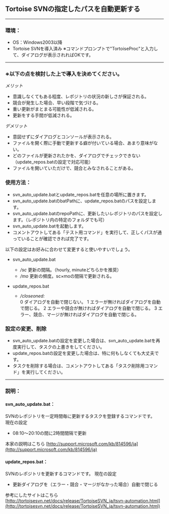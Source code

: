 ## Tortoise SVNの指定したパスを自動更新する
---

### 環境：
* OS：Windows2003以降
* Tortoise SVNを導入済み
※コマンドプロンプトで"TortoiseProc"と入力して、ダイアログが表示されればOKです。
---

### ※以下の点を検討した上で導入を決めてください。
_メリット_

* 意識しなくてもある程度、レポジトリの状況の新しさが保証される。  
* 競合が発生した場合、早い段階で気づける。 
* 重い更新がまとまる可能性が低減される。
* 更新をする手間が低減される。

_デメリット_

* 意図せずにダイアログとコンソールが表示される。
* ファイルを開く際に手動で更新する癖が付いている場合、あまり意味がない。
* どのファイルが更新されたかを、ダイアログでチェックできない（update_repos.batの設定で対応可能）
* ファイルを開いていただけで、競合とみなされることがある。

  
### 使用方法：
* svn_auto_update.batとupdate_repos.batを任意の場所に置きます。
* svn_auto_update.batのbatPathに、update_repos.batのパスを設定します。
* svn_auto_update.batのrepoPathに、更新したいレポジトリのパスを設定します。（レポジトリ内の特定のフォルダでも可）
* svn_auto_update.batを起動します。
* コメントアウトしてある「テスト用コマンド」を実行して、正しくパスが通っていることが確認できれば完了です。

以下の設定はお好みに合わせて変更すると使いやすいでしょう。

* svn_auto_update.bat 

  * _/sc_ 更新の間隔。（hourly, minuteどちらかを推奨）    
  * _/mo_ 更新の頻度。sc×moの間隔で更新される。
  
* update_repos.bat

  * _/closeoned:_   
    0 ダイアログを自動で閉じない。
    1 エラーが無ければダイアログを自動で閉じる。 
    2 エラーや競合が無ければダイアログを自動で閉じる。
    3 エラー、競合、マージが無ければダイアログを自動で閉じる。
    
    
### 設定の変更、削除
* svn_auto_update.batの設定を変更した場合は、svn_auto_update.batを再度実行して、タスクの上書きをしてください。
* update_repos.batの設定を変更した場合は、特に何もしなくても大丈夫です。
* タスクを削除する場合は、コメントアウトしてある「タスク削除用コマンド」を実行してください。
    
---


### 説明：
#### svn_auto_update.bat：
SVNのレポジトリを一定時間毎に更新するタスクを登録するコマンドです。  
現在の設定  

* 08:10～20:10の間に2時間間隔で更新  

本家の説明はこちら [http://support.microsoft.com/kb/814596/ja](http://support.microsoft.com/kb/814596/ja)
    
#### update_repos.bat：
SVNのレポジトリを更新するコマンドです。
現在の設定

* 更新ダイアログを（エラー・競合・マージがなかった場合）自動で閉じる


参考にしたサイトはこちら[http://tortoisesvn.net/docs/release/TortoiseSVN_ja/tsvn-automation.html](http://tortoisesvn.net/docs/release/TortoiseSVN_ja/tsvn-automation.html)
